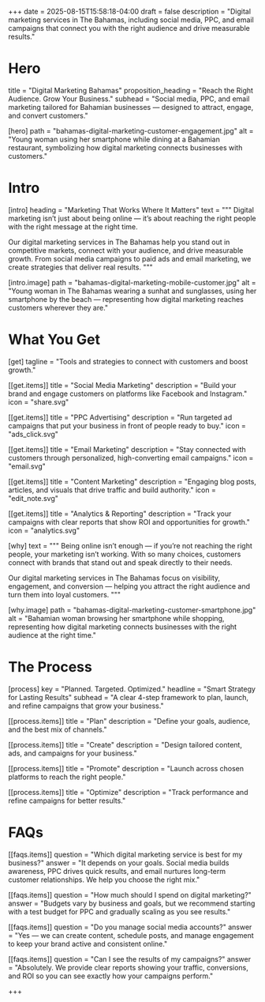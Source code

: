 +++
date = 2025-08-15T15:58:18-04:00
draft = false
description = "Digital marketing services in The Bahamas, including social media, PPC, and email campaigns that connect you with the right audience and drive measurable results."

# Hero
title = "Digital Marketing Bahamas"
proposition_heading = "Reach the Right Audience. Grow Your Business."
subhead = "Social media, PPC, and email marketing tailored for Bahamian businesses — designed to attract, engage, and convert customers."

[hero]
path = "bahamas-digital-marketing-customer-engagement.jpg"
alt = "Young woman using her smartphone while dining at a Bahamian restaurant, symbolizing how digital marketing connects businesses with customers."

# Intro
[intro]
heading = "Marketing That Works Where It Matters"
text = """
Digital marketing isn’t just about being online — it’s about reaching the right people with the right message at the right time.

Our digital marketing services in The Bahamas help you stand out in competitive markets, connect with your audience, and drive measurable growth. From social media campaigns to paid ads and email marketing, we create strategies that deliver real results.
"""

[intro.image]
path = "bahamas-digital-marketing-mobile-customer.jpg"
alt = "Young woman in The Bahamas wearing a sunhat and sunglasses, using her smartphone by the beach — representing how digital marketing reaches customers wherever they are."

# What You Get
[get]
tagline = "Tools and strategies to connect with customers and boost growth."

[[get.items]]
title = "Social Media Marketing"
description = "Build your brand and engage customers on platforms like Facebook and Instagram."
icon = "share.svg"

[[get.items]]
title = "PPC Advertising"
description = "Run targeted ad campaigns that put your business in front of people ready to buy."
icon = "ads_click.svg"

[[get.items]]
title = "Email Marketing"
description = "Stay connected with customers through personalized, high-converting email campaigns."
icon = "email.svg"

[[get.items]]
title = "Content Marketing"
description = "Engaging blog posts, articles, and visuals that drive traffic and build authority."
icon = "edit_note.svg"

[[get.items]]
title = "Analytics & Reporting"
description = "Track your campaigns with clear reports that show ROI and opportunities for growth."
icon = "analytics.svg"

[why]
text = """
Being online isn’t enough — if you’re not reaching the right people, your marketing isn’t working. With so many choices, customers connect with brands that stand out and speak directly to their needs.  

Our digital marketing services in The Bahamas focus on visibility, engagement, and conversion — helping you attract the right audience and turn them into loyal customers.
"""

[why.image]
path = "bahamas-digital-marketing-customer-smartphone.jpg"
alt = "Bahamian woman browsing her smartphone while shopping, representing how digital marketing connects businesses with the right audience at the right time."

# The Process
[process]
key = "Planned. Targeted. Optimized."
headline = "Smart Strategy for Lasting Results"
subhead = "A clear 4-step framework to plan, launch, and refine campaigns that grow your business."


[[process.items]]
title = "Plan"
description = "Define your goals, audience, and the best mix of channels."

[[process.items]]
title = "Create"
description = "Design tailored content, ads, and campaigns for your business."

[[process.items]]
title = "Promote"
description = "Launch across chosen platforms to reach the right people."

[[process.items]]
title = "Optimize"
description = "Track performance and refine campaigns for better results."


# FAQs
[[faqs.items]]
question = "Which digital marketing service is best for my business?"
answer = "It depends on your goals. Social media builds awareness, PPC drives quick results, and email nurtures long-term customer relationships. We help you choose the right mix."

[[faqs.items]]
question = "How much should I spend on digital marketing?"
answer = "Budgets vary by business and goals, but we recommend starting with a test budget for PPC and gradually scaling as you see results."

[[faqs.items]]
question = "Do you manage social media accounts?"
answer = "Yes — we can create content, schedule posts, and manage engagement to keep your brand active and consistent online."

[[faqs.items]]
question = "Can I see the results of my campaigns?"
answer = "Absolutely. We provide clear reports showing your traffic, conversions, and ROI so you can see exactly how your campaigns perform."

+++